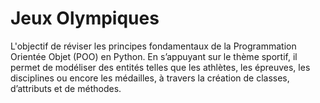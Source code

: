 # Jeux Olympiques

L'objectif de réviser les principes fondamentaux de la Programmation Orientée Objet (POO) en Python. En s’appuyant sur le thème sportif, il permet de modéliser des entités telles que les athlètes, les épreuves, les disciplines ou encore les médailles, à travers la création de classes, d’attributs et de méthodes.
